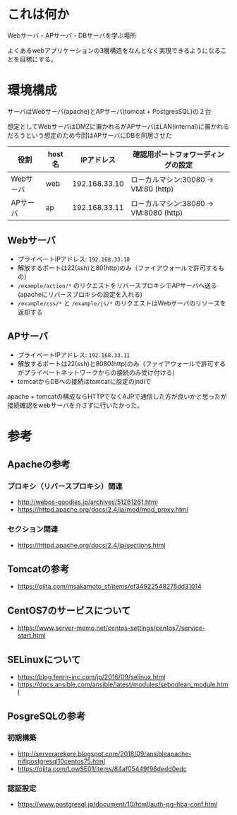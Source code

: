 # これは何か

Webサーバ - APサーバ - DBサーバを学ぶ場所

よくあるwebアプリケーションの3層構造をなんとなく実現できるようになることを目標にする。

# 環境構成

サーバはWebサーバ(apache)とAPサーバ(tomcat + PostgresSQL)の２台

想定としてWebサーバはDMZに置かれるがAPサーバはLAN(internal)に置かれるだろうという想定のため今回はAPサーバにDBを同居させた

|役割|host名|IPアドレス|確認用ポートフォワーディングの設定|
|-|-|-|-|
|Webサーバ|web|192.168.33.10|ローカルマシン:30080 -> VM:80 (http)|
|APサーバ|ap|192.168.33.11|ローカルマシン:38080 -> VM:8080 (http)|

## Webサーバ

* プライベートIPアドレス: `192.168.33.10`
* 解放するポートは22(ssh)と80(http)のみ（ファイアウォールで許可するもの）
* `/example/action/*` のリクエストをリバースプロキシでAPサーバへ送る(apacheにリバースプロキシの設定を入れる)
* `/example/css/*` と `/example/js/*` のリクエストはWebサーバのリソースを返却する

## APサーバ

* プライベートIPアドレス: `192.168.33.11`
* 解放するポートは22(ssh)と8080(http)のみ（ファイアウォールで許可するがプライベートネットワークからの接続のみ受け付ける）
* tomcatからDBへの接続はtomcatに設定のjndiで

apache + tomcatの構成ならHTTPでなくAJPで通信した方が良いかと思ったが接続確認をwebサーバを介さずに行いたかった。


# 参考
## Apacheの参考
### プロキシ（リバースプロキシ）関連
* http://webos-goodies.jp/archives/51261261.html
* https://httpd.apache.org/docs/2.4/ja/mod/mod_proxy.html
### セクション関連
* https://httpd.apache.org/docs/2.4/ja/sections.html

## Tomcatの参考
* https://qiita.com/msakamoto_sf/items/ef34922548275dd31014

## CentOS7のサービスについて
* https://www.server-memo.net/centos-settings/centos7/service-start.html

## SELinuxについて
* https://blog.fenrir-inc.com/jp/2016/09/selinux.html
* https://docs.ansible.com/ansible/latest/modules/seboolean_module.html

## PosgreSQLの参考
### 初期構築
* http://serverarekore.blogspot.com/2018/09/ansibleapache-nifipostgresql10centos75.html
* https://qiita.com/LowSE01/items/84af05449f96dedd0edc
### 認証設定
* https://www.postgresql.jp/document/10/html/auth-pg-hba-conf.html
